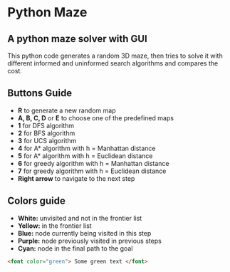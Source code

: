 # Python Maze
## A python maze solver with GUI

This python code generates a random 3D maze, then tries to solve it with different informed and uninformed search algorithms and compares the cost.

## Buttons Guide
* **R** to generate a new random map
* **A, B, C, D** or **E** to choose one of the predefined maps
* **1** for DFS algorithm
* **2** for BFS algorithm
* **3** for UCS algorithm
* **4** for A* algorithm with h = Manhattan distance
* **5** for A* algorithm with h = Euclidean distance
* **6** for greedy algorithm with h = Manhattan distance
* **7** for greedy algorithm with h = Euclidean distance
* **Right arrow** to navigate to the next step

## Colors guide
* **White:** unvisited and not in the frontier list
* **Yellow:** in the frontier list
* **Blue:** node currently being visited in this step
* **Purple:** node previously visited in previous steps
* **Cyan:** node in the final path to the goal

```html
<font color="green"> Some green text </font>
```
